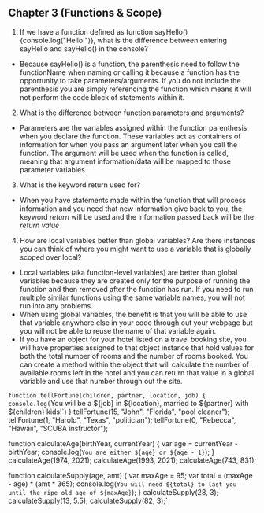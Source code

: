 ## Chapter 3 (Functions & Scope)


1. If we have a function defined as function sayHello(){console.log("Hello!")}, what is the difference between entering sayHello and sayHello() in the console?
  - Because sayHello() is a function, the parenthesis need to follow the functionName when naming or calling it because a function has the opportunity to take parameters/arguments. If you do not include the parenthesis you are simply referencing the function which means it will not perform the code block of statements within it.

2. What is the difference between function parameters and arguments?
  - Parameters are the variables assigned within the function parenthesis when you declare the function. These variables act as containers of information for when you pass an argument later when you call the function. The argument will be used when the function is called, meaning that argument information/data will be mapped to those parameter variables

3. What is the keyword return used for?
  - When you have statements made within the function that will process information and you need that new information give back to you, the keyword *return* will be used and the information passed back will be the *return value*

4. How are local variables better than global variables? Are there instances you can think of where you might want to use a variable that is globally scoped over local?
  - Local variables (aka function-level variables) are better than global variables because they are created only for the purpose of running the function and then removed after the function has run. If you need to run multiple similar functions using the same variable names, you will not run into any problems.
  - When using global variables, the benefit is that you will be able to use that variable anywhere else in your code through out your webpage but you will not be able to reuse the name of that variable again.
  - If you have an object for your hotel listed on a travel booking site, you will have properties assigned to that object instance that hold values for both the total number of rooms and the number of rooms booked. You can create a method within the object that will calculate the number of available rooms left in the hotel and you can return that value in a global variable and use that number through out the site.

  `function tellFortune(children, partner, location, job) {
  console.log(`You will be a ${job} in ${location}, married to ${partner} with ${children} kids!`)
}
tellFortune(15, "John", "Florida", "pool cleaner");
tellFortune(1, "Harold", "Texas", "politician");
tellFortune(0, "Rebecca", "Hawaii", "SCUBA instructor");

function calculateAge(birthYear, currentYear) {
  var age = currentYear - birthYear;
  console.log(`You are either ${age} or ${age - 1}`);
}
calculateAge(1974, 2021);
calculateAge(1993, 2021);
calculateAge(743, 831);

function calculateSupply(age, amt) {
  var maxAge = 95;
  var total = (maxAge - age) * (amt * 365);
  console.log(`You will need ${total} to last you until the ripe old age of ${maxAge}`);
}
calculateSupply(28, 3);
calculateSupply(13, 5.5);
calculateSupply(82, 3);`
